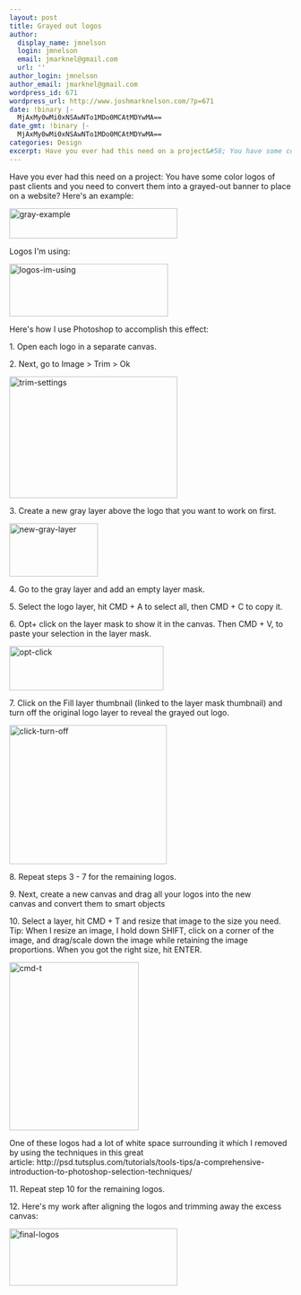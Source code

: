 ```yaml
---
layout: post
title: Grayed out logos
author:
  display_name: jmnelson
  login: jmnelson
  email: jmarknel@gmail.com
  url: ''
author_login: jmnelson
author_email: jmarknel@gmail.com
wordpress_id: 671
wordpress_url: http://www.joshmarknelson.com/?p=671
date: !binary |-
  MjAxMy0wMi0xNSAwNTo1MDo0MCAtMDYwMA==
date_gmt: !binary |-
  MjAxMy0wMi0xNSAwNTo1MDo0MCAtMDYwMA==
categories: Design
excerpt: Have you ever had this need on a project&#58; You have some color logos of past clients and you need to convert them into a grayed-out banner to place on a website? Here's an example&#58; <a href="http://www.joshmarknelson.com/wp-content/uploads/2013/02/gray-example.png"><img class="aligncenter size-medium wp-image-687" alt="gray-example" src="http://www.joshmarknelson.com/wp-content/uploads/2013/02/gray-example-300x54.png" width="300" height="54" /></a>
---
```

<p>Have you ever had this need on a project: You have some color logos of past clients and you need to convert them into a grayed-out banner to place on a website? Here's an example:</p>
<p><a href="http://www.joshmarknelson.com/wp-content/uploads/2013/02/gray-example.png"><img class="aligncenter size-medium wp-image-687" alt="gray-example" src="http://www.joshmarknelson.com/wp-content/uploads/2013/02/gray-example-300x54.png" width="300" height="54" /></a></p>
<p>Logos I'm using:</p>
<p><a href="http://www.joshmarknelson.com/wp-content/uploads/2013/02/logos-im-using.png"><img class="aligncenter size-full wp-image-683" alt="logos-im-using" src="http://www.joshmarknelson.com/wp-content/uploads/2013/02/logos-im-using.png" width="283" height="94" /></a></p>
<p>Here's how I use Photoshop to accomplish this effect:</p>
<p>1. Open each logo in a separate canvas.</p>
<p>2. Next, go to Image &gt; Trim &gt; Ok</p>
<p><a href="http://www.joshmarknelson.com/wp-content/uploads/2013/02/trim-settings.png"><img class="aligncenter size-medium wp-image-682" alt="trim-settings" src="http://www.joshmarknelson.com/wp-content/uploads/2013/02/trim-settings-300x217.png" width="300" height="217" /></a></p>
<p>3. Create a new gray layer above the logo that you want to work on first.</p>
<p><a href="http://www.joshmarknelson.com/wp-content/uploads/2013/02/new-gray-layer.png"><img class="aligncenter size-full wp-image-677" alt="new-gray-layer" src="http://www.joshmarknelson.com/wp-content/uploads/2013/02/new-gray-layer.png" width="158" height="95" /></a></p>
<p>4. Go to the gray layer and add an empty layer mask.</p>
<p>5. Select the logo layer, hit CMD + A to select all, then CMD + C to copy it.</p>
<p>6. Opt+ click on the layer mask to show it in the canvas. Then CMD + V, to paste your selection in the layer mask.</p>
<p><a href="http://www.joshmarknelson.com/wp-content/uploads/2013/02/opt-click.png"><img class="aligncenter size-full wp-image-678" alt="opt-click" src="http://www.joshmarknelson.com/wp-content/uploads/2013/02/opt-click.png" width="275" height="79" /></a></p>
<p>7. Click on the Fill layer thumbnail (linked to the layer mask thumbnail) and turn off the original logo layer to reveal the grayed out logo.</p>
<p><a href="http://www.joshmarknelson.com/wp-content/uploads/2013/02/click-turn-off.png"><img class="aligncenter size-full wp-image-673" alt="click-turn-off" src="http://www.joshmarknelson.com/wp-content/uploads/2013/02/click-turn-off.png" width="281" height="248" /></a></p>
<p>8. Repeat steps 3 - 7 for the remaining logos.</p>
<p>9. Next, create a new canvas and drag all your logos into the new canvas and convert them to smart objects</p>
<p>10. Select a layer, hit CMD + T and resize that image to the size you need. Tip: When I resize an image, I hold down SHIFT, click on a corner of the image, and drag/scale down the image while retaining the image proportions. When you got the right size, hit ENTER.</p>
<p><a href="http://www.joshmarknelson.com/wp-content/uploads/2013/02/cmd-t.png"><img class="aligncenter size-medium wp-image-685" alt="cmd-t" src="http://www.joshmarknelson.com/wp-content/uploads/2013/02/cmd-t-231x300.png" width="231" height="300" /></a></p>
<p>One of these logos had a lot of white space surrounding it which I removed by using the techniques in this great article: http://psd.tutsplus.com/tutorials/tools-tips/a-comprehensive-introduction-to-photoshop-selection-techniques/</p>
<p>11. Repeat step 10 for the remaining logos.</p>
<p>12. Here's my work after aligning the logos and trimming away the excess canvas:</p>
<p><a href="http://www.joshmarknelson.com/wp-content/uploads/2013/02/final-logos.png"><img class="aligncenter size-medium wp-image-675" alt="final-logos" src="http://www.joshmarknelson.com/wp-content/uploads/2013/02/final-logos-300x102.png" width="300" height="102" /></a></p>
<p>&nbsp;</p>
<p>&nbsp;</p>
